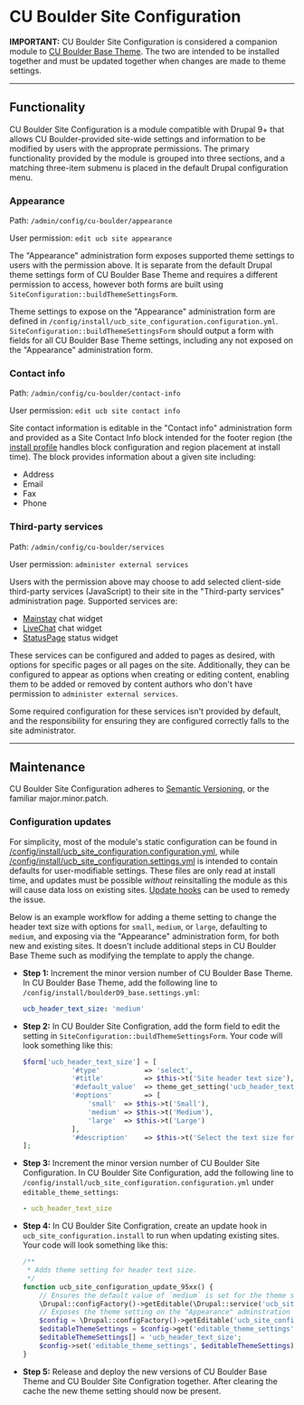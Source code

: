 # CU Boulder Site Configuration

**IMPORTANT:** CU Boulder Site Configuration is considered a companion module to [CU Boulder Base Theme](https://github.com/CuBoulder/tiamat-theme). The two are intended to be installed together and must be updated together when changes are made to theme settings.

---
## Functionality

CU Boulder Site Configuration is a module compatible with Drupal 9+ that allows CU Boulder-provided site-wide settings and information to be modified by users with the approprate permissions. The primary functionality provided by the module is grouped into three sections, and a matching three-item submenu is placed in the default Drupal configuration menu.

### Appearance

Path: `/admin/config/cu-boulder/appearance`

User permission: `edit ucb site appearance` 

The "Appearance" administration form exposes supported theme settings to users with the permission above. It is separate from the default Drupal theme settings form of CU Boulder Base Theme and requires a different permission to access, however both forms are built using `SiteConfiguration::buildThemeSettingsForm`.

Theme settings to expose on the "Appearance" administration form are defined in `/config/install/ucb_site_configuration.configuration.yml`. `SiteConfiguration::buildThemeSettingsForm` should output a form with fields for all CU Boulder Base Theme settings, including any not exposed on the "Appearance" administration form.

### Contact info

Path: `/admin/config/cu-boulder/contact-info`

User permission: `edit ucb site contact info` 

Site contact information is editable in the "Contact info" administration form and provided as a Site Contact Info block intended for the footer region (the [install profile](https://github.com/CuBoulder/tiamat-profile) handles block configuration and region placement at install time). The block provides information about a given site including:

- Address
- Email
- Fax
- Phone

### Third-party services

Path: `/admin/config/cu-boulder/services`

User permission: `administer external services` 

Users with the permission above may choose to add selected client-side third-party services (JavaScript) to their site in the "Third-party services" administration page. Supported services are:

- [Mainstay](https://mainstay.com) chat widget
- [LiveChat](https://www.livechat.com) chat widget
- [StatusPage](https://www.atlassian.com/software/statuspage) status widget

These services can be configured and added to pages as desired, with options for specific pages or all pages on the site. Additionally, they can be configured to appear as options when creating or editing content, enabling them to be added or removed by content authors who don't have permission to `administer external services`.

Some required configuration for these services isn't provided by default, and the responsibility for ensuring they are configured correctly falls to the site administrator.

---
## Maintenance

CU Boulder Site Configuration adheres to [Semantic Versioning](https://semver.org/spec/v2.0.0.html), or the familiar major.minor.patch.

### Configuration updates

For simplicity, most of the module's static configuration can be found in [/config/install/ucb_site_configuration.configuration.yml](/config/install/ucb_site_configuration.configuration.yml), while [/config/install/ucb_site_configuration.settings.yml](/config/install/ucb_site_configuration.settings.yml) is intended to contain defaults for user-modifiable settings. These files are only read at install time, and updates must be possible *without* reinsitalling the module as this will cause data loss on existing sites. [Update hooks](https://api.drupal.org/api/drupal/core%21lib%21Drupal%21Core%21Extension%21module.api.php/function/hook_update_N/8.2.x) can be used to remedy the issue.

Below is an example workflow for adding a theme setting to change the header text size with options for `small`, `medium`, or `large`, defaulting to `medium`, and exposing via the "Appearance" administration form, for both new and existing sites. It doesn't include additional steps in CU Boulder Base Theme such as modifying the template to apply the change.

 - **Step 1:** Increment the minor version number of CU Boulder Base Theme. In CU Boulder Base Theme, add the following line to `/config/install/boulderD9_base.settings.yml`:
	```yaml
	ucb_header_text_size: 'medium'
	```

 - **Step 2:** In CU Boulder Site Configration, add the form field to edit the setting in `SiteConfiguration::buildThemeSettingsForm`. Your code will look something like this:
	```php
	$form['ucb_header_text_size'] = [
				'#type'           => 'select',
				'#title'          => $this->t('Site header text size'),
				'#default_value'  => theme_get_setting('ucb_header_text_size', $themeName) ?? 'medium',
				'#options'        => [
					'small'  => $this->t('Small'),
					'medium' => $this->t('Medium'),
					'large'  => $this->t('Large')
				],
				'#description'    => $this->t('Select the text size for the header at the top of the page.')
	];
	```

 - **Step 3:** Increment the minor version number of CU Boulder Site Configuration. In CU Boulder Site Configuration, add the following line to `/config/install/ucb_site_configuration.configuration.yml` under `editable_theme_settings`:
	```yaml
	- ucb_header_text_size
	```

 - **Step 4:** In CU Boulder Site Configration, create an update hook in `ucb_site_configuration.install` to run when updating existing sites. Your code will look something like this:
	```php
	/**
	 * Adds theme setting for header text size.
	 */
	function ucb_site_configuration_update_95xx() {
		// Ensures the default value of `medium` is set for the theme setting
		\Drupal::configFactory()->getEditable(\Drupal::service('ucb_site_configuration')->getThemeName() . '.settings')->set('ucb_header_text_size', 'medium');
		// Exposes the theme setting on the "Appearance" adminstration form by updating the module configuration
		$config = \Drupal::configFactory()->getEditable('ucb_site_configuration.configuration');
		$editableThemeSettings = $config->get('editable_theme_settings');
		$editableThemeSettings[] = 'ucb_header_text_size';
		$config->set('editable_theme_settings', $editableThemeSettings)->save();
	}
	```

 - **Step 5:** Release and deploy the new versions of CU Boulder Base Theme and CU Boulder Site Configration together. After clearing the cache the new theme setting should now be present.
